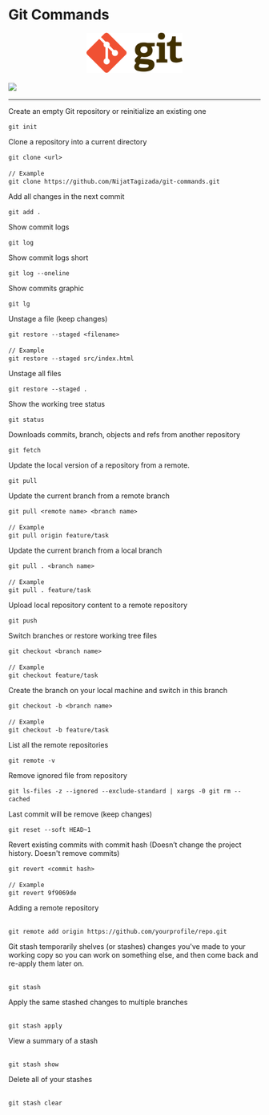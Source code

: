 # Git Commands

<div align="center">
    <img alt="Git" src="./img/git_logo.png" height="80" width="192">
</div>

</br>

<img src="https://img.shields.io/badge/25%20command-git-red?style=for-the-badge&logo=git">

<hr/>

Create an empty Git repository or reinitialize an existing one
```
git init
```

Clone a repository into a current directory
```
git clone <url>

// Example 
git clone https://github.com/NijatTagizada/git-commands.git
```

Add all changes in the next commit
```
git add .
```

Show commit logs
```
git log
```
Show commit logs short
```
git log --oneline
```
Show commits graphic
```
git lg
```

Unstage a file (keep changes)
```
git restore --staged <filename>

// Example
git restore --staged src/index.html
```

Unstage all files
```
git restore --staged .
```

Show the working tree status
```
git status
```

Downloads commits, branch, objects and refs from another repository
```
git fetch
```

Update the local version of a repository from a remote.
```
git pull
```

Update the current branch from a remote branch
```
git pull <remote name> <branch name>

// Example
git pull origin feature/task
```

Update the current branch from a local branch
```
git pull . <branch name>

// Example
git pull . feature/task
```

Upload local repository content to a remote repository
```
git push
```

Switch branches or restore working tree files
```
git checkout <branch name>

// Example
git checkout feature/task
```

Create the branch on your local machine and switch in this branch 
```
git checkout -b <branch name>

// Example
git checkout -b feature/task
```

List all the remote repositories
```
git remote -v
```

Remove ignored file from repository
```
git ls-files -z --ignored --exclude-standard | xargs -0 git rm --cached
```

Last commit will be remove (keep changes)
```
git reset --soft HEAD~1
```

Revert existing commits with commit hash (Doesn’t change the project history. Doesn't remove commits)

```
git revert <commit hash>

// Example
git revert 9f9069de
```

Adding a remote repository
```

git remote add origin https://github.com/yourprofile/repo.git
```

Git stash temporarily shelves (or stashes) changes
you've made to your working copy so you can work
on something else, and then come back and re-apply 
them later on.
```

git stash
```

Apply the same stashed changes to multiple branches
```

git stash apply
```

View a summary of a stash
```

git stash show
```

Delete all of your stashes
```

git stash clear
```